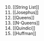 10. [[String List]]
11. [[Josephus]]
12. [[Queens]]
13. [[N-Queens]]
14. [[Quindici]]
15. [[Huffman]] 

